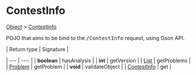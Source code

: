 
# ContestInfo

[Object]() > [ContestInfo](nullfr/faylixe/googlecodejam/client/webservice/ContestInfo.md)


<p>POJO that aims to be bind to the <tt>/ContestInfo</tt>
 request, using Gson API.</p>

| Return type | Signature |

| --- | ---: |
| **boolean** | hasAnalysis |
| **int** | getVersion |
| [List]() | getProblems |
| [Problem](nullfr/faylixe/googlecodejam/client/webservice/Problem.md) | getProblem |
| **void** | validateObject |
| [ContestInfo](nullfr/faylixe/googlecodejam/client/webservice/ContestInfo.md) | get |
